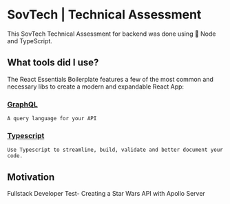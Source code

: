 # SovTech | Technical Assessment

This SovTech Technical Assessment for backend was done using 💙 Node and TypeScript.

## What tools did I use?

The React Essentials Boilerplate features a few of the most common and necessary libs to create a modern and expandable React App:

### [GraphQL](https://graphql.org/)

    A query language for your API

### [Typescript](https://www.typescriptlang.org/)

    Use Typescript to streamline, build, validate and better document your code.

## Motivation

Fullstack Developer Test- Creating a Star Wars API with Apollo Server
